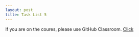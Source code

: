 ```yaml
---
layout: post
title: Task List 5
---
```


If you are on the coures, please use GitHub Classroom.
[Click](https://github.com/distributed-systems-wrust/base-l5-2019)